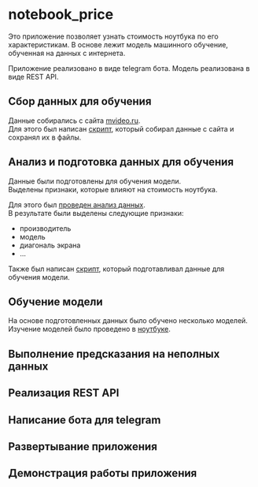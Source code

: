 # notebook_price

Это приложение позволяет узнать стоимость ноутбука по его характеристикам.
В основе лежит модель машинного обучение, обученная на данных с интернета.

Приложение реализовано в виде telegram бота.
Модель реализована в виде REST API.

## Сбор данных для обучения
Данные собирались с сайта [mvideo.ru](https://www.mvideo.ru).  
Для этого был написан [скрипт](/parsers/mvideo_parser/README.md), который собирал данные с сайта и сохранял их в файлы.

## Анализ и подготовка данных для обучения
Данные были подготовлены для обучения модели.  
Выделены признаки, которые влияют на стоимость ноутбука.  

Для этого был [проведен анализ данных](/notebooks/EDA.ipynb).  
В результате были выделены следующие признаки:
- производитель
- модель
- диагональ экрана
- ...

Также был написан [скрипт](/notebooks/prepare_data.py), который подготавливал данные для обучения модели.

## Обучение модели
На основе подготовленных данных было обучено несколько моделей.
Изучение моделей было проведено в [ноутбуке](/notebooks/model_selection.ipynb).



## Выполнение предсказания на неполных данных

## Реализация REST API

## Написание бота для telegram

## Развертывание приложения

## Демонстрация работы приложения



